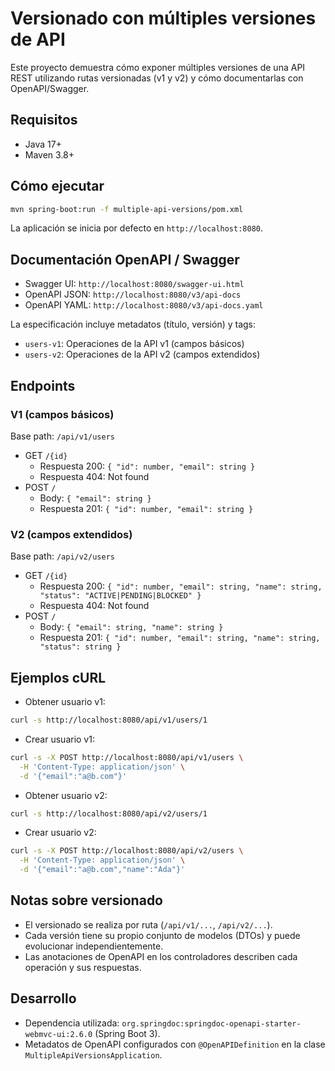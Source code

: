 # Versionado con múltiples versiones de API

Este proyecto demuestra cómo exponer múltiples versiones de una API REST
utilizando rutas versionadas (v1 y v2) y cómo documentarlas con OpenAPI/Swagger.

## Requisitos

- Java 17+
- Maven 3.8+

## Cómo ejecutar

```bash
mvn spring-boot:run -f multiple-api-versions/pom.xml
```

La aplicación se inicia por defecto en `http://localhost:8080`.

## Documentación OpenAPI / Swagger

- Swagger UI: `http://localhost:8080/swagger-ui.html`
- OpenAPI JSON: `http://localhost:8080/v3/api-docs`
- OpenAPI YAML: `http://localhost:8080/v3/api-docs.yaml`

La especificación incluye metadatos (título, versión) y tags:

- `users-v1`: Operaciones de la API v1 (campos básicos)
- `users-v2`: Operaciones de la API v2 (campos extendidos)

## Endpoints

### V1 (campos básicos)

Base path: `/api/v1/users`

- GET `/{id}`
    - Respuesta 200: `{ "id": number, "email": string }`
    - Respuesta 404: Not found
- POST `/`
    - Body: `{ "email": string }`
    - Respuesta 201: `{ "id": number, "email": string }`

### V2 (campos extendidos)

Base path: `/api/v2/users`

- GET `/{id}`
    - Respuesta 200:
      `{ "id": number, "email": string, "name": string, "status": "ACTIVE|PENDING|BLOCKED" }`
    - Respuesta 404: Not found
- POST `/`
    - Body: `{ "email": string, "name": string }`
    - Respuesta 201:
      `{ "id": number, "email": string, "name": string, "status": string }`

## Ejemplos cURL

- Obtener usuario v1:

```bash
curl -s http://localhost:8080/api/v1/users/1
```

- Crear usuario v1:

```bash
curl -s -X POST http://localhost:8080/api/v1/users \
  -H 'Content-Type: application/json' \
  -d '{"email":"a@b.com"}'
```

- Obtener usuario v2:

```bash
curl -s http://localhost:8080/api/v2/users/1
```

- Crear usuario v2:

```bash
curl -s -X POST http://localhost:8080/api/v2/users \
  -H 'Content-Type: application/json' \
  -d '{"email":"a@b.com","name":"Ada"}'
```

## Notas sobre versionado

- El versionado se realiza por ruta (`/api/v1/...`, `/api/v2/...`).
- Cada versión tiene su propio conjunto de modelos (DTOs) y puede evolucionar
  independientemente.
- Las anotaciones de OpenAPI en los controladores describen cada operación y sus
  respuestas.

## Desarrollo

- Dependencia utilizada:
  `org.springdoc:springdoc-openapi-starter-webmvc-ui:2.6.0` (Spring Boot 3).
- Metadatos de OpenAPI configurados con `@OpenAPIDefinition` en la clase
  `MultipleApiVersionsApplication`.
